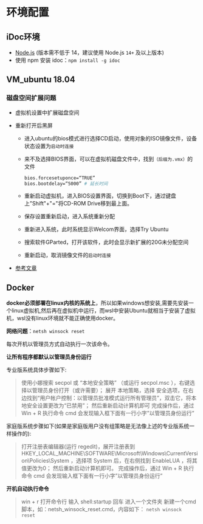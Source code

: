 环境配置
===

## iDoc环境

- [Node.js](http://nodejs.org/) (版本需不低于 14，建议使用 Node.js `14+` 及以上版本)
- 使用 npm 安装 idoc：`npm install -g idoc`

## VM_ubuntu 18.04

### 磁盘空间扩展问题

- 虚拟机设置中扩展磁盘空间

- 重新打开后黑屏

  - 进入ubuntu的bios模式进行选择CD启动，使用对象的ISO镜像文件，设备状态设置为`启动时连接`

  - 来不及选择BIOS界面，可以在虚拟机磁盘文件中，找到`（后缀为.vmx）`的文件

    ```bash
    bios.forcesetuponce=“TRUE”
    bios.bootdelay=“5000” # 延长时间
    ```

  - 重新启动虚拟机，进入BIOS设置界面，切换到Boot下，通过键盘上"Shift"+"="将CD-ROM Drive移到最上面。
  - 保存设置重新启动，进入系统重新分配
  - 重新进入系统，此时系统显示Welcom界面，选择Try Ubuntu
  - 搜索软件GParted，打开该软件，此时会显示新扩展的20G未分配空间
  - 重新启动，取消镜像文件的`启动时连接`

- [参考文章](https://www.jianshu.com/p/5c483f6b53ab)

## Docker

**docker必须部署在linux内核的系统上**，所以如果windows想安装,需要先安装一个linux虚拟机,然后再在虚拟机中运行，而wsl中安装Ubuntu就相当于安装了虚拟机，wsl没有linux环境就不能正确使用docker。

**网络问题**：`netsh winsock reset`

每次开机以管理员方式自动执行一次该命令。

**让所有程序都默认以管理员身份运行**

专业版系统具体步骤如下:

> 使用小娜搜索 secpol 或 “本地安全策略” （或运行 secpol.msc ），右键选择以管理员身份打开（或许需要）；
> 展开 本地策略，选择 安全选项，在右边找到“用户帐户控制：以管理员批准模式运行所有管理员”，双击它，将本地安全设置更改为“已禁用”；
> 然后重新启动计算机即可
> 完成操作后，通过 Win + R 执行命令 cmd 会发现输入框下面有一行小字”以管理员身份运行”

家庭版系统步骤如下(如果是家庭版用户没有组策略是无法像上述的专业版系统一样操作的):

> 打开注册表编辑器(运行 regedit)，展开注册表到 HKEY_LOCAL_MACHINE\SOFTWARE\Microsoft\Windows\CurrentVersion\Policies\System ，选择项 System 后，在右侧找到 EnableLUA ，将其值更改为0；
> 然后重新启动计算机即可。
> 完成操作后，通过 Win + R 执行命令 cmd 会发现输入框下面有一行小字”以管理员身份运行”

**开机自动执行命令**

> win + r 打开命令行
> 输入 shell:startup
> 回车
> 进入一个文件夹
> 新建一个cmd脚本，如：netsh_winsock_reset.cmd，内容如下：
> `netsh winsock reset`
